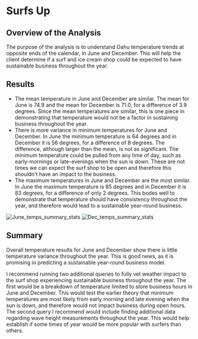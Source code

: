# Surfs Up

## Overview of the Analysis
The purpose of the analysis is to understand Oahu temperature trends at opposite ends of the calendar, in June and December. This will help the client determine if a surf and ice cream shop could be expected to have sustainable business throughout the year.

## Results
* The mean temperature in June and December are similar. The mean for June is 74.9 and the mean for December is 71.0, for a difference of 3.9 degrees. Since the mean temperatures are similar, this is one piece in demonstrating that temperature would not be a factor in sustaining business throughout the year.
* There is more variance in minimum temperatures for June and December. In June the minimum temperature is 64 degrees and in December it is 56 degrees, for a difference of 8 degrees. The difference, although larger than the mean, is not as significant. The minimum temperature could be pulled from any time of day, such as early-mornings or late-evenings when the sun is down. These are not times we can expect the surf shop to be open and therefore this shouldn't have an impact to the business.
* The maximum temperatures in June and December are the most similar. In June the maximum temperature is 85 degrees and in December it is 83 degrees, for a difference of only 2 degrees. This bodes well to demonstrate that temperature should have consistency throughout the year, and therefore would lead to a sustainable year-round business.

![June_temps_summary_stats](https://user-images.githubusercontent.com/110419577/200931768-f4219037-4303-4511-9b02-00df83a454a0.png) ![Dec_temps_summary_stats](https://user-images.githubusercontent.com/110419577/200931841-c30d2ef7-3684-44a4-a0d0-a9a740035abb.png)

## Summary
Overall temperature results for June and December  show there is little temperature variance throughout the year. This is good news, as it is promising in predicting a sustainable year-round business model.

I recommend running two additional queries to fully vet weather impact to the surf shop experiencing sustainable business throughout the year. The first would be a breakdown of temperature limited to store business hours in June and December. This would test the earlier theory that minimum temperatures are most likely from early morning and late evening when the sun is down, and therefore would not impact business during open hours. The second query I recommend would include finding additional data regarding wave height measurements throughout the year. This would help establish if some times of year would be more popular with surfers than others.
